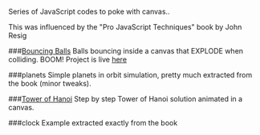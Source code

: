 Series of JavaScript codes to poke with canvas..

This was influenced by the "Pro JavaScript Techniques" book by John Resig

###[Bouncing Balls](http://brunops.org/projects/bouncing-balls)
Balls bouncing inside a canvas that EXPLODE when colliding. BOOM!
Project is live [here](http://brunops.org/projects/bouncing-balls)

###planets
Simple planets in orbit simulation, pretty much extracted from the book (minor tweaks).

###[Tower of Hanoi](http://brunops.org/projects/tower-of-hanoi)
Step by step Tower of Hanoi solution animated in a canvas.

###clock
Example extracted exactly from the book

